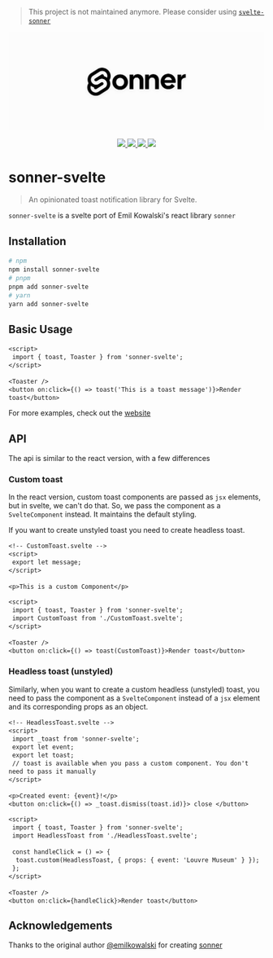 > This project is not maintained anymore. Please consider using [`svelte-sonner`](https://github.com/wobsoriano/svelte-sonner)

<p align="center">
<a href="https://sonner-svelte.vercel.app">
<img src="./banner.png" alt="" />
</a>
</p>
<p align="center">
<a aria-label="Website" href="https://sonner-svelte.vercel.app">
<img src="https://img.shields.io/badge/website-ffffff?style=for-the-badge&logo=svelte" />
</a>
<a aria-label="License" href="https://github.com/devloop01/sonner-svelte/blob/main/LICENSE">
<img src="https://img.shields.io/npm/l/sonner-svelte?color=green&style=for-the-badge" />
</a>
<a aria-label="NPM version" href="https://npmjs.com/package/sonner-svelte">
<img src="https://img.shields.io/npm/v/sonner-svelte?color=ff3e00&style=for-the-badge" />
</a>
<a aria-label="NPM version" href="https://npmjs.com/package/sonner-svelte">
<img src="https://img.shields.io/npm/dt/sonner-svelte?color=ff3e00&style=for-the-badge" />
</a>
</p>

# sonner-svelte

> An opinionated toast notification library for Svelte.

`sonner-svelte` is a svelte port of Emil Kowalski's react library `sonner`

## Installation

```bash
# npm
npm install sonner-svelte
# pnpm
pnpm add sonner-svelte
# yarn
yarn add sonner-svelte
```

## Basic Usage

```svelte
<script>
 import { toast, Toaster } from 'sonner-svelte';
</script>

<Toaster />
<button on:click={() => toast('This is a toast message')}>Render toast</button>
```

For more examples, check out the [website](https://sonner-svelte.vercel.app)

## API

The api is similar to the react version, with a few differences

### Custom toast

In the react version, custom toast components are passed as `jsx` elements, but in svelte, we can't do that. So, we pass the component as a `SvelteComponent` instead. It maintains the default styling.

If you want to create unstyled toast you need to create headless toast.

```svelte
<!-- CustomToast.svelte -->
<script>
 export let message;
</script>

<p>This is a custom Component</p>
```

```svelte
<script>
 import { toast, Toaster } from 'sonner-svelte';
 import CustomToast from './CustomToast.svelte';
</script>

<Toaster />
<button on:click={() => toast(CustomToast)}>Render toast</button>
```

### Headless toast (unstyled)

Similarly, when you want to create a custom headless (unstyled) toast, you need to pass the component as a `SvelteComponent` instead of a `jsx` element and its corresponding props as an object.

```svelte
<!-- HeadlessToast.svelte -->
<script>
 import _toast from 'sonner-svelte';
 export let event;
 export let toast; 
 // toast is available when you pass a custom component. You don't need to pass it manually
</script>

<p>Created event: {event}!</p>
<button on:click={() => _toast.dismiss(toast.id)}> close </button>
```

```svelte
<script>
 import { toast, Toaster } from 'sonner-svelte';
 import HeadlessToast from './HeadlessToast.svelte';

 const handleClick = () => {
  toast.custom(HeadlessToast, { props: { event: 'Louvre Museum' } });
 };
</script>

<Toaster />
<button on:click={handleClick}>Render toast</button>
```

## Acknowledgements

Thanks to the original author [@emilkowalski](https://github.com/emilkowalski) for creating [sonner](https://github.com/emilkowalski/sonner)

